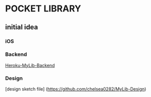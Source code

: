 # POCKET LIBRARY 
## initial idea

### iOS
### Backend

[Heroku-MyLib-Backend](https://github.com/JunyoungLim/Heroku-MyLib-Deployment)

### Design

[design sketch file] (https://github.com/chelsea0282/MyLib-Design)
